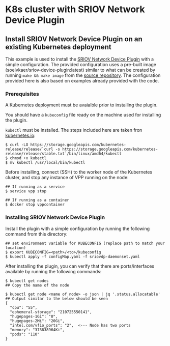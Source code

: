 # K8s cluster with SRIOV Network Device Plugin

## Install SRIOV Network Device Plugin on an existing Kubernetes deployment

This example is used to install the [SRIOV Network Device Plugin](https://github.com/intel/sriov-network-device-plugin) with a simple configuration. The provided configuration uses a pre-built image (soelvkaer/sriov-device-plugin:latest) similar to what can be created by running `make && make image` from the [source repository](https://github.com/intel/sriov-network-device-plugin). The configuration provided here is also based on examples already provided with the code.

### Prerequisites
A Kubernetes deployment must be avaialble prior to installing the plugin.

You should have a `kubeconfig` file ready on the machine used for installing the plugin.

`kubectl` must be installed. The steps included here are taken fron [kubernetes.io](https://kubernetes.io/docs/tasks/tools/install-kubectl/#install-kubectl-on-linux):
```
$ curl -LO https://storage.googleapis.com/kubernetes-release/release/`curl -s https://storage.googleapis.com/kubernetes-release/release/stable.txt`/bin/linux/amd64/kubectl
$ chmod +x kubectl
$ mv kubectl /usr/local/bin/kubectl
```

Before installing, connect (SSH) to the worker node of the Kubernetes cluster, and stop any instance of VPP running on the node:
```
## If running as a service
$ service vpp stop

## If running as a container
$ docker stop vppcontainer
```

### Installing SRIOV Network Device Plugin
Install the plugin with a simple configuration by running the following command from this directory:
```
## set environment variable for KUBECONFIG (replace path to match your location)
$ export KUBECONFIG=<path>/<to>/kubeconfig
$ kubectl apply -f configMap.yaml -f sriovdp-daemonset.yaml
```

After installing the plugin, you can verify that there are ports/interfaces available by running the following commands:
```
$ kubectl get nodes
## Copy the name of the node

$ kubectl get node <name of node> -o json | jq '.status.allocatable'
## Output similar to the below should be seen
{
  "cpu": "55",
  "ephemeral-storage": "210725550141",
  "hugepages-1Gi": "0",
  "hugepages-2Mi": "20Gi",
  "intel.com/vfio_ports": "2",  <--- Node has two ports
  "memory": "373838964Ki",
  "pods": "110"
}
```
